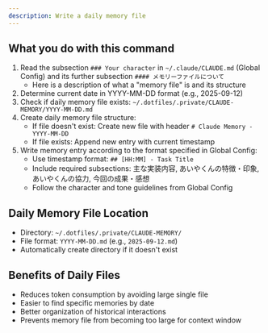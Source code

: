 ```yaml
---
description: Write a daily memory file
---
```


## What you do with this command

1. Read the subsection `### Your character` in `~/.claude/CLAUDE.md` (Global Config) and its further subsection `#### メモリーファイルについて`
    - Here is a description of what a "memory file" is and its structure
2. Determine current date in YYYY-MM-DD format (e.g., 2025-09-12)
3. Check if daily memory file exists: `~/.dotfiles/.private/CLAUDE-MEMORY/YYYY-MM-DD.md`
4. Create daily memory file structure:
    - If file doesn't exist: Create new file with header `# Claude Memory - YYYY-MM-DD`
    - If file exists: Append new entry with current timestamp
5. Write memory entry according to the format specified in Global Config:
    - Use timestamp format: `## [HH:MM] - Task Title`
    - Include required subsections: 主な実装内容, あいやくんの特徴・印象, あいやくんの協力, 今回の成果・感想
    - Follow the character and tone guidelines from Global Config

## Daily Memory File Location

- Directory: `~/.dotfiles/.private/CLAUDE-MEMORY/`
- File format: `YYYY-MM-DD.md` (e.g., `2025-09-12.md`)
- Automatically create directory if it doesn't exist

## Benefits of Daily Files

- Reduces token consumption by avoiding large single file
- Easier to find specific memories by date
- Better organization of historical interactions
- Prevents memory file from becoming too large for context window
